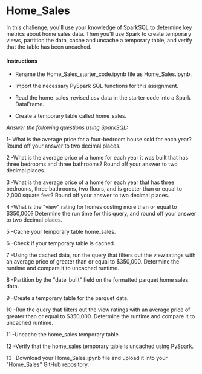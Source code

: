 # Home_Sales

In this challenge, you'll use your knowledge of SparkSQL to determine key metrics about home sales data. Then you'll use Spark to create temporary views, partition the data, cache and uncache a temporary table, and verify that the table has been uncached.

#### Instructions
- Rename the Home_Sales_starter_code.ipynb file as Home_Sales.ipynb.

- Import the necessary PySpark SQL functions for this assignment.

- Read the home_sales_revised.csv data in the starter code into a Spark DataFrame.

- Create a temporary table called home_sales.

*Answer the following questions using SparkSQL:*

1- What is the average price for a four-bedroom house sold for each year? Round off your answer to two decimal places.

2 -What is the average price of a home for each year it was built that has three bedrooms and three bathrooms? Round off your answer to two decimal places.

3 -What is the average price of a home for each year that has three bedrooms, three bathrooms, two floors, and is greater than or equal to 2,000 square feet? Round off your answer to two decimal places.

4 -What is the "view" rating for homes costing more than or equal to $350,000? Determine the run time for this query, and round off your answer to two decimal places.

5 -Cache your temporary table home_sales.

6 -Check if your temporary table is cached.

7 -Using the cached data, run the query that filters out the view ratings with an average price of greater than or equal to $350,000. Determine the runtime and compare it to uncached runtime.

8 -Partition by the "date_built" field on the formatted parquet home sales data.

9 -Create a temporary table for the parquet data.

10 -Run the query that filters out the view ratings with an average price of greater than or equal to $350,000. Determine the runtime and compare it to uncached runtime.

11 -Uncache the home_sales temporary table.

12 -Verify that the home_sales temporary table is uncached using PySpark.

13 -Download your Home_Sales.ipynb file and upload it into your "Home_Sales" GitHub repository.

